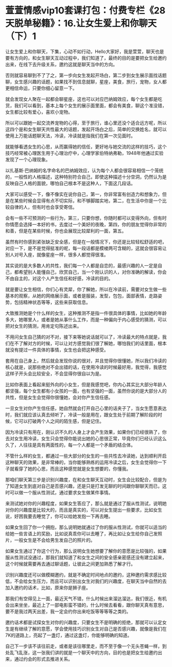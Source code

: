 # 萱萱情感vip10套课打包：付费专栏《28天脱单秘籍》：16.让女生爱上和你聊天（下）1

让女生爱上和你聊天，下集，心动不如行动，Hello大家好，我是萱萱，聊天也是要有方向的，和女生聊天互动过程中，我们知道了，最终的目的是要把女生给邀约出来，在线下去升级关系，邀约这就是聊天当中的方向。

否则就容易聊到不了了之，第一步向女生发起开场白，第二步到女生展示面找话题聊，女生感兴趣的话题，如果找不到信息就聊，星座，美食，旅行，宠物，女人都更相信命运，只要你细心留意一下。

就会发现女人聚在一起都会聊星座，这也可以对应巴纳姆效应，每个女生都是吃货，我们可以看到，基本上每个女生的展示面里面，都会有美食，聊这个准没错，女生都比较有爱心，喜欢小宠物。

所以可以跟她一起交流养宠物的心得，至于旅行，谁心里还没个适合远方呢，所以这四个是和女生聊天共性最大的话题，发起开场白之后，简单的交换姓名，就可以使用上万能话题聊天法，冷读，冷读就是指我们在第一次见面时。

就能够看透女生的心思，从而赢得她的信任，更好地与她交流的这样的技巧，这个技巧经常被心理医生用于心理治疗中，心理学家伯特纳弗勒，1948年他通过实验发现了一个心理现象。

以扎基斯·巴纳姆的名字命名的巴纳姆效应，认为每个人都会很容易相信一个笼统的，一般性的人格描述，这种特别符合自己，即使这种描述十分空洞，仍然认为是反映自己人格的面貌，哪怕自己根本不是这种人，下面这几段话。

大家可以感受一下，像不像实在说你自己，第一，你非常富有创造力和想象力，但是在某些时候会显得有点不切实际，和不够脚踏实地，第二，在生活中你是一个比较自律的人，但有时也会享受寄信。

会有一些不可预测的一些行为，第三，只要你想，你随时都可以变得外向，但有时你情愿会选择一本好的书，去度过一个美好的夜晚，第四，你的朋友觉得你非常的和善，但是在某些时候，你也会展现比较犀利的一面，第五。

虽然有时你感到紧张缺乏安全感，但是在一般情况下，你还是比较轻松舒适的吧，对应一下，是不是觉得挺准的呢，每一段话都是模棱两可含糊的，这就会很容易让别人对号入座，就像星座一样，很多人都觉得很准。

其实说的是大多数人的共性，我们每一个人都是自恋的，最感兴趣的人一定是自己，都希望别人能懂自己，欣赏自己，当一个刚认识的人，对你准确的解读，你会不由自主的，对这个人产生信任和好感，冷读的目的。

就是要让女生相信，你们心有灵犀，你了解她，所以在冷读前，需要对女生做一些基本的观察，从她的网络展示面，或者是服装，发型，包包，面部表情，走路姿势，包括精神状态等等，这些来获取信息。

大致推测她是个什么样的女生，这种推测不是指一件很具体的事情，比如她的年龄多大，她哪里人，或者是她从事什么工作，而是一种偏向于内心感受的猜测，可以把对女生的猜测，用肯定句陈述出来。

不用问女生自己猜的对不对，接下来等她说话就可以了，冷读最大的特点就是，我们在不了解对方的时候，可以让对方感觉我们很了解她，哪怕我们的话里面，根本就没有提过一件具体的事情，女生也会把这种感受。

套用在自己身上，然后就会发现你说的很对，并且觉得你很懂她，所以我们冷读的核心就是，说那些绝对不会出错的话，在使用冷读的时候最好用，我觉得，我感觉这样子开头会比较安全，不会显得你很自以为是。

比如你表面上看起来挺外向的小女生，但是我感觉吧，你内心其实比大部分年龄人都坚强，每个女生都有小女孩的一面，也有坚强的一面，虽然你说的是大部分人的共性，但是女生会觉得你很懂她，会对你产生信任感。

一旦女生对你产生信任感，她自然就会打开自己心里的话夹子了，当女生愿意表达时，我们就应该认真去倾听了，冷读一般是用在，跟女生处于前期了解阶段的时候，它可以打破两个人之间的陌生感，但是记住。

因为冷读只有用在，刚认识不久的人身上才会产生效果，如果你们已经很熟了，你去对女生用冷读，女生只会觉得你能说出她的心思很正常，毕竟你们已经认识这么久了，人往往是具有两面性的，每一个人都是一个矛盾的结合体。

不管什么样的女生，都通过一些大部分的女生的一些共性去冷读她，达到顺利开启这种聊天的效果，是非常棒的，当你能够熟练的运用冷读之后，女生会觉得你一下子就看穿了她的心思，而且这种感觉就是女生想要的，你懂我。

那咱们聊天第三步是识别兴趣度，在和女生聊天互动时，女生会比较配合，但是为了知道女生到底对自己是否感兴趣，还是只是打发无聊的时间跟你聊聊天而已，这时可以做一个服从性测试，通过要求女生做某件事情。

来测试她对你的兴趣程度，如果女生答应了，那么就是通过了服从性测试，说明她对你的兴趣度是比较大的，而且是真实的，可以对女生提出一些要求，比如女生说，好困我要去睡觉了，你可以给她发抱一下再去睡。

如果女生回了你一个拥抱，那么说明她就通过了你的服从性测试，你就可以适当的给她一些言语上的奖励，比如说真乖你可以去睡了，再比如让女生给你自己发照片，一般女生是不会给男生发自己的照片的。

如果女生通过了你这个行为，那么说明女生她想要了解你的意愿是比较强的，如果服从性测试没通过，那我们就知道了和女生之间的安全感亲密感还没有建立起来，这个时候就需要再去通过聊话题，让彼此之间更加熟悉了解才行。

识别兴趣度还可以做模糊邀约，就是不确定时间地点的邀约，这种邀约需求感比较低，不会给女生压力，而且可以识别出女生对我们的兴趣度，在聊天当中自然的去加入邀约的话术，比如，原来你是狮子座。

那我们有空得见上一面，最近天气不错，什么时候出来溜达溜达，我们很近，有机会出来坐坐，最近上了一部电影蛮不错的，什么时候去看看，跟你聊天真有意思，要不是我过两天出差，我一定会约你出来吃饭等等等等之类的。

邀约话术都是试探女生对你的兴趣度，只要女生不是明确的拒绝，那就可以认定女生是有继续了解的意愿，学会使用技巧识别女生对自己是否感兴趣，就像是我们在7K的道路上，亮起了一盏灯，通过这盏灯，你能够明确的知道。

自己下一步该不该往前走，或者是该往哪里走，而不至于像一个无头苍蝇一样，到处乱飞乱涨，这一张我们讲的就是一个聊天中的方向，目的也是把女生给邀约出来，通过约会的形式去推进关系。

